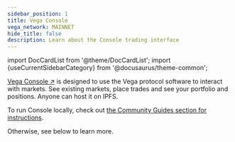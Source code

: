 ```yaml
---
sidebar_position: 1
title: Vega Console
vega_network: MAINNET
hide_title: false
description: Learn about the Console trading interface
---
```

import DocCardList from '@theme/DocCardList';
import {useCurrentSidebarCategory} from '@docusaurus/theme-common';

[Vega Console ↗](https://console.vega.xyz) is designed to use the Vega protocol software to interact with markets. See existing markets, place trades and see your portfolio and positions. Anyone can host it on IPFS.

To run Console locally, check out [the Community Guides section for instructions](../tutorials/community-created#self-hosting-console).

Otherwise, see below to learn more.

<DocCardList items={useCurrentSidebarCategory().items}/>
